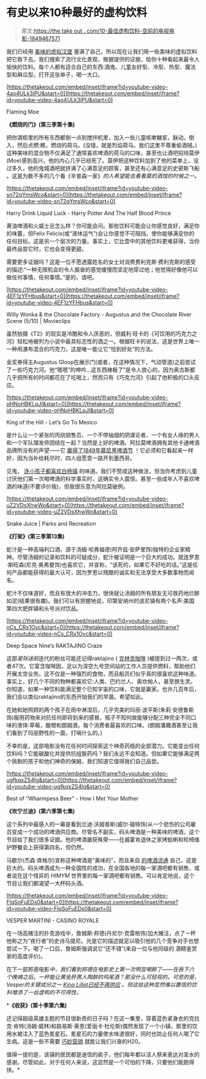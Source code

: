 # 有史以来10种最好的虚构饮料

> 原文:[https://the take out . com/10-最佳虚构饮料-空前的电视电影-1849467571](https://thetakeout.com/10-best-fictional-drinks-of-all-time-tv-film-1849467571)

我们已经用 [美味的虚拟汉堡](https://thetakeout.com/12-of-the-best-fictional-burgers-of-all-time-1849193526) 塞满了自己，所以现在让我们用一些美味的虚拟饮料把它吞下去。我们搜索了流行文化景观，根据提供的证据，给你十种看起来最令人愉快的饮料。每个人都有适合自己的东西:酒鬼、儿童友好型、冷型、热型、魔法型和麻瓜型。打开这张单子，喝一大口。

 [https://thetakeout.com/embed/inset/iframe?id=youtube-video-4ao4ULk3iPU&start=0](https://thetakeout.com/embed/inset/iframe?id=youtube-video-4ao4ULk3iPU&start=0)

<figcaption class="sc-1ptbguh-0 hxeMec caption">Flaming Moe</figcaption> 

**《燃烧的门》(第三季第十集)**

把你酒柜里的所有东西都倒一点到搅拌机里，加入一些儿童咳嗽糖浆，脉动，倒入，然后点燃:瞧，燃烧的荷马。(没错，就是烈焰荷马。我们这里不尊重偷酒贼。)这种美味的混合物不仅满足了通常喜欢啤酒的荷马的口味，甚至也让酒吧招待莫伊(Moe)感到高兴，他的内心几乎已经死了。莫伊把这种饮料加到了他的菜单上，没过多久，他的鬼城酒吧就挤满了心满意足的顾客，甚至还有心满意足的史密斯飞船 。这是为数不多的几个看《辛普森一家》*的人希望能去看看莫的酒馆的时候之一。*

 [https://thetakeout.com/embed/inset/iframe?id=youtube-video-sn72qYmsWco&start=0](https://thetakeout.com/embed/inset/iframe?id=youtube-video-sn72qYmsWco&start=0)

<figcaption class="sc-1ptbguh-0 hxeMec caption">Harry Drink Liquid Luck - Harry Potter And The Half Blood Prince</figcaption> 

黄油啤酒和火威士忌怎么样？你可能会问。那些饮料可能会让你感觉良好，满足你的味蕾，但Felix Felicis(或“液体运气”)会让你感觉不可阻挡，使你能够满足你的任何目标。这是另一个层次的力量。事实上，它比壶中的其他饮料更难获得，当你最终品尝它时，它也会变得更甜。

需要更多证据吗？这是一位不愿透露姓名的女士对消费费利克斯·费利克斯的感受的描述:“一种无限机会的令人振奋的感觉缓慢而坚定地穿过他；他觉得好像他可以做任何事情，任何事情。”是的，请吧。

 [https://thetakeout.com/embed/inset/iframe?id=youtube-video-4EF1zYFHbus&start=0](https://thetakeout.com/embed/inset/iframe?id=youtube-video-4EF1zYFHbus&start=0)

<figcaption class="sc-1ptbguh-0 hxeMec caption">Willy Wonka & the Chocolate Factory - Augustus and the Chocolate River Scene (5/10) | Movieclips</figcaption> 

虽然拍摄《T2》的现实是冷酷和令人厌恶的，但威利·旺卡的《可饮用的巧克力之河》轻松地被列为小说中最具标志性的酒之一。根据旺卡的说法，这是世界上唯一一种用瀑布混合的巧克力，这是唯一能让它“恰到好处”的方法。

金奖券得主Augustus Gloop在展示门(或者，在这种情况下，气动管道)之前尝试了一些巧克力河。他“嗯嗯”的呻吟...这东西棒极了”是令人放心的，因为奥古斯都几乎把所有的时间都花在了吃喝上，然而只有《巧克力河》引起了他积极的口头反应。

 [https://thetakeout.com/embed/inset/iframe?id=youtube-video-oHNoHBKLpJI&start=0](https://thetakeout.com/embed/inset/iframe?id=youtube-video-oHNoHBKLpJI&start=0)

<figcaption class="sc-1ptbguh-0 hxeMec caption">King of the Hill - Let’s Go To Mexico</figcaption> 

是什么让一个紧张的丙烷销售员、一个不停抽烟的阴谋论者、一个有女人缘的男人和一个军队理发师团结在一起？当然是上好的啤酒。阿拉莫啤酒拥有其他卡通啤酒品牌所没有的声望——它 [赢得了1849年慕尼黑啤酒节](https://kingofthehill.fandom.com/wiki/Alamo_Beer) ！它必须和它看起来一样好，因为当补给耗尽时，四人组愿意一路开到墨西哥。

见鬼， [连小孩子都喜欢白杨镇](https://www.youtube.com/watch?v=PRczHDQut7k) 的味道。我们不赞成这种做法，但当你考虑到儿童讨厌他们第一次喝啤酒的科学事实时，这确实令人震惊。甚至一些成年人不喜欢啤酒的味道(不要评价我)，但我很乐意为阿拉莫破例。

 [https://thetakeout.com/embed/inset/iframe?id=youtube-video-uZ2VDsXhwWo&start=0](https://thetakeout.com/embed/inset/iframe?id=youtube-video-uZ2VDsXhwWo&start=0)

<figcaption class="sc-1ptbguh-0 hxeMec caption">Snake Juice | Parks and Recreation</figcaption> 

**《打架》(第三季第13集)**

蛇汁是一种高端利口酒，源于汤姆·哈弗福德(阿齐兹·安萨里饰)独特的企业家精神。尽管汤姆的记录和饮料的可疑成分，蛇汁被证明是一个巨大的成功。就连罗恩·斯旺森(尼克·奥弗曼饰)也喜欢它，并宣称，“该死的，如果它不好吃的话。”这是任何产品都能获得的最大认可，因为罗恩以残酷的诚实和无法享受大多数事物而闻名。

蛇汁不仅味道好，而且有很大的冲击力，很快就让汤姆的所有朋友无可救药地烂醉如泥(结果很有趣)。我们可以有把握地说，印第安纳州的波尼镇有两个名声:美国第四大肥胖镇和头号派对饮品。

 [https://thetakeout.com/embed/inset/iframe?id=youtube-video-nCs_CRx1Ovc&start=0](https://thetakeout.com/embed/inset/iframe?id=youtube-video-nCs_CRx1Ovc&start=0)

<figcaption class="sc-1ptbguh-0 hxeMec caption">Deep Space Nine’s RAKTAJINO Craze</figcaption> 

这部*星际迷航*迭代的粉丝可能还记得raktajino ( [克林贡咖啡](https://intl.startrek.com/news/dont-talk-to-me-until-ive-had-my-raktajino) )被提到过一两次，或者47次。它富含咖啡因，足以为深空九号空间站的工作人员提供燃料，帮助他们开展太空业务。这不仅是一种强烈的食物，而且船员们似乎真的很喜欢这种味道。事实上，好几个不同的物种都喜欢它:人类、巴约兰人、奥坎帕人，甚至换生灵。你知道，如果一种饮料能满足整个已知宇宙的口味，它就是赢家。也许几百年后，我们会以类似raktajino的东西开始我们的早晨。希望如此。

在她和她照顾的两个孩子在雨中淋湿后，几乎完美的玛丽·波平斯(朱莉·安德鲁斯饰)服用药物来对抗任何即将到来的感冒。瓶子不知何故能够分配三种完全不同口味的液体:草莓，酸橙和朗姆酒，每个消费者最喜欢的口味。(朗姆潘趣酒甚至让我们看到了玛丽野性的一面，打嗝什么的。)

不幸的是，这部电影没有花任何时间探索这个神奇药瓶的全部潜力。它能变出任何饮料吗？它能碳酸化并提供抗组胺药吗？我们永远不会知道。但如果它能够满足两个挑剔的孩子和他们神奇的保姆，我们知道它值得我们自己品尝。

 [https://thetakeout.com/embed/inset/iframe?id=youtube-video-ugfkqxZS4Ig&start=0](https://thetakeout.com/embed/inset/iframe?id=youtube-video-ugfkqxZS4Ig&start=0)

<figcaption class="sc-1ptbguh-0 hxeMec caption">Best of “Wharmpess Beer” - How I Met Your Mother</figcaption> 

**《坎宁兰迪》(第六季第七集)**

这个系列中最感人的一幕是看到兰迪·沃姆普斯(威尔·福特饰)从一个悲伤的公司雇员变成一个成功的啤酒供应商。尽管名不副实，码头啤酒是一种美味的啤酒，这个节目给了我们很多证据。他的啤酒屡获殊荣——在威霍肯退休之家烤蛤蜊和轮椅维护野餐会上获得第四名，但仍然。

马歇尔(杰森·席格尔)宣称这种啤酒是“美味的”，而且来自 [的啤酒流通](https://www.youtube.com/watch?v=bkO2mHwNSn4) 自己，这是巨大的。码头啤酒成为一种全国性的成功，在全国各地的每一家酒吧都有销售，或者说在这个怪异的 *HIMYM* 世界里的每一家酒吧都有销售。可以肯定地说，这个节目让我们都渴望一大杯码头酒。

 [https://thetakeout.com/embed/inset/iframe?id=youtube-video-FlqSoFuEDs0&start=0](https://thetakeout.com/embed/inset/iframe?id=youtube-video-FlqSoFuEDs0&start=0)

<figcaption class="sc-1ptbguh-0 hxeMec caption">VESPER MARTINI - CASINO ROYALE</figcaption> 

在一场高赌注的扑克游戏中，詹姆斯·邦德(丹尼尔·克雷格饰)加大赌注，点了一杯他称之为“夜行者”的史诗马提尼。光是它的描述就足以吸引他的几个竞争对手也想尝试一下。喝了一口后，詹姆斯强调说它“还不错”(来自一位与他同级的 酒精鉴赏家的高度评价)。

在下一部邦德电影[](https://www.youtube.com/watch?v=4VF2zCakIII)*中，我们看到邦德在电影史上第一次明显喝醉了——在吞下六个晚祷之后。一杯能让黄金肝男人陶醉的鸡尾酒？那没什么可轻视的。可悲的是，Vesper的关键成分之一 [Kina Lillet已经不再供应](https://www.thrillist.com/spirits/aperitif/best-kina-lillet-substitutes) 。但这给这种显然难以置信的饮料增添了一丝虚构的不可得性。*

 ***《收获》(第十季第六集)**

还记得超级英雄主题的节目很新奇的日子吗？在这一集里，穿着蓝色紧身衣的克拉克·肯特(汤姆·威林)和路易斯·莱恩(爱丽卡·杜伦斯)偶然发现了一个小镇，那里的饮用水被注入了蓝色氪星石。氪星石的力量使水味道很好，同时也防止任何人喝了它生病。这是一些不需要 [巧妙营销](https://thetakeout.com/how-bottled-water-marketing-gets-us-to-spend-money-1849076005) 就能让我们兴奋的H20。

值得一提的是，该镇的居民都是迷信的疯子，他们每年都以活人祭来表达对圣水的感谢。尽管如此，对于任何人来说，这显然是一个可怕的下降，只要他们能跑得快。*